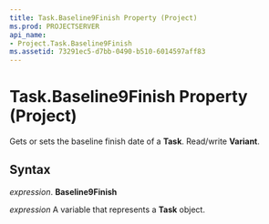 ```yaml
---
title: Task.Baseline9Finish Property (Project)
ms.prod: PROJECTSERVER
api_name:
- Project.Task.Baseline9Finish
ms.assetid: 73291ec5-d7bb-0490-b510-6014597aff83
---
```



# Task.Baseline9Finish Property (Project)

Gets or sets the baseline finish date of a  **Task**. Read/write **Variant**.


## Syntax

 _expression_. **Baseline9Finish**

 _expression_ A variable that represents a **Task** object.


